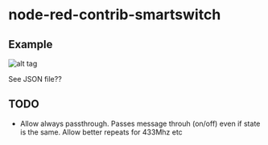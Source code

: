 # node-red-contrib-smartswitch

## Example

![alt tag](https://raw.github.com/scottp/node-red-contrib-smartswitch/master/example.png)

See JSON file??

## TODO

* Allow always passthrough. Passes message throuh (on/off) even if state is the same. Allow better repeats for 433Mhz etc

